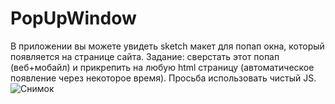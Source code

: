 # PopUpWindow
В приложении вы можете увидеть sketch макет для попап окна, который появляется на странице сайта. Задание: сверстать этот попап (веб+мобайл) и прикрепить на любую html страницу (автоматическое появление через некоторое время). Просьба использовать чистый JS.
![Снимок](https://user-images.githubusercontent.com/36745094/68821097-665a1300-069e-11ea-90da-e11f065fb912.PNG)
